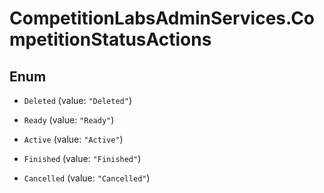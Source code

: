 # CompetitionLabsAdminServices.CompetitionStatusActions

## Enum


* `Deleted` (value: `"Deleted"`)

* `Ready` (value: `"Ready"`)

* `Active` (value: `"Active"`)

* `Finished` (value: `"Finished"`)

* `Cancelled` (value: `"Cancelled"`)


